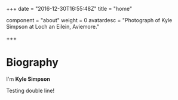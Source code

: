 +++
date = "2016-12-30T16:55:48Z"
title = "home"

component = "about"
weight = 0
avatardesc = "Photograph of Kyle Simpson at Loch an Eilein, Aviemore."

+++

# Biography

I'm **Kyle Simpson**

Testing double line!